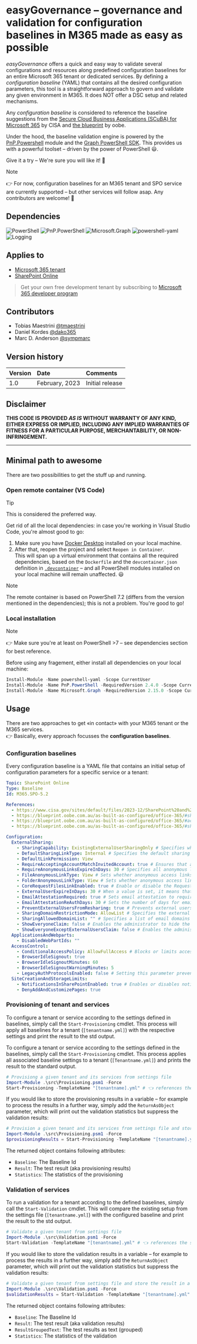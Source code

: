 # easyGovernance – governance and validation for configuration baselines in M365 made as easy as possible
*easyGovernance* offers a quick and easy way to validate several configurations and resources along predefined configuration baselines for an entire Microsoft 365 tenant or dedicated services. 
By defining a *configuration baseline* (YAML) that contains all the desired configuration parameters, this tool is a straightforward approach to govern and validate any given environment in M365. It does NOT offer a DSC setup and related mechanisms. 

Any *configuration baseline* is considered to reference the baseline suggestions from the [Secure Cloud Business Applications (SCuBA) for Microsoft 365](https://www.cisa.gov/resources-tools/services/secure-cloud-business-applications-scuba-project) by CISA and [the blueprint](https://blueprint.oobe.com.au/) by oobe.

Under the hood, the baseline validation engine is powered by the [PnP.Powershell](https://pnp.github.io/powershell/) module and the [Graph PowerShell SDK](https://learn.microsoft.com/en-us/powershell/microsoftgraph/overview). This provides us with a powerful toolset – driven by the power of PowerShell 😃.

Give it a try – We're sure you will like it! 💪

> [!NOTE]
> 👉 For now, configuration baselines for an M365 tenant and SPO service are currently supported  – but other services will follow asap. Any contributors are welcome! 🙌


## Dependencies
![PowerShell](https://img.shields.io/badge/Powershell-7.4.1-blue.svg) 
![PnP.PowerShell](https://img.shields.io/badge/PnP.Powershell-2.4.0-blue.svg) 
![Microsoft.Graph](https://img.shields.io/badge/Microsoft.Graph-2.15.0-blue.svg) 
![powershell-yaml](https://img.shields.io/badge/powershell--yaml-0.4.7-blue.svg) 
![Logging](https://img.shields.io/badge/Logging-4.8.5-blue.svg) 

## Applies to
- [Microsoft 365 tenant](https://docs.microsoft.com/en-us/sharepoint/dev/spfx/set-up-your-developer-tenant)
- [SharePoint Online](https://learn.microsoft.com/en-us/office365/servicedescriptions/sharepoint-online-service-description/sharepoint-online-service-description)

> Get your own free development tenant by subscribing to [Microsoft 365 developer program](http://aka.ms/o365devprogram)


## Contributors

* Tobias Maestrini [@tmaestrini](https://github.com/tmaestrini)
* Daniel Kordes [@dako365](https://github.com/dako365)
* Marc D. Anderson [@sympmarc](https://github.com/sympmarc)


## Version history

| Version | Date           | Comments        |
| ------- | :------------- | :-------------- |
| 1.0     | February, 2023 | Initial release |


## Disclaimer

**THIS CODE IS PROVIDED _AS IS_ WITHOUT WARRANTY OF ANY KIND, EITHER EXPRESS OR IMPLIED, INCLUDING ANY IMPLIED WARRANTIES OF FITNESS FOR A PARTICULAR PURPOSE, MERCHANTABILITY, OR NON-INFRINGEMENT.**

---

## Minimal path to awesome

There are two possibilities to get the stuff up and running.

### Open remote container (VS Code)

> [!TIP]
> This is considered the preferred way.

Get rid of all the local dependencies: in case you're working in Visual Studio Code, you're almost good to go:
1. Make sure you have [Docker Desktop](https://www.docker.com/products/docker-desktop/) installed on your local machine. 
2. After that, reopen the project and select `Reopen in Container`. <br>This will span up a virtual environment that contains all the required dependencies, based on the `Dockerfile` and the `devcontainer.json` definition in [`.devcontainer`](.devcontainer) – and all PowerShell modules installed on your local machine will remain unaffected. 😃

> [!NOTE]
> The remote container is based on PowerShell 7.2 (differs from the version mentioned in the dependencies); this is not a problem.
You're good to go!

### Local installation

> [!NOTE]
> 👉 Make sure you're at least on PowerShell >7 – see dependencies section for best reference.

Before using any fragement, either install all dependencies on your local machine:

```powershell
Install-Module -Name powershell-yaml -Scope CurrentUser
Install-Module -Name PnP.PowerShell -RequiredVersion 2.4.0 -Scope CurrentUser
Install-Module -Name Microsoft.Graph -RequiredVersion 2.15.0 -Scope CurrentUser
```


## Usage

There are two approaches to get «in contact» with your M365 tenant or the M365 services.<br>
👉 Basically, every approach focusses the **configuration baselines**.

### Configuration baselines
Every configuration baseline is a YAML file that contains an initial setup of configuration parameters for a specific service or a tenant:
```yaml
Topic: SharePoint Online
Type: Baseline
Id: M365.SPO-5.2

References:
  - https://www.cisa.gov/sites/default/files/2023-12/SharePoint%20and%20OneDrive%20SCB_12.20.2023.pdf
  - https://blueprint.oobe.com.au/as-built-as-configured/office-365/#sharing
  - https://blueprint.oobe.com.au/as-built-as-configured/office-365/#access-control
  - https://blueprint.oobe.com.au/as-built-as-configured/office-365/#sharepoint-settings	

Configuration:
  ExternalSharing:
    - SharingCapability: ExistingExternalUserSharingOnly # Specifies what the sharing capabilities are for the site
    - DefaultSharingLinkType: Internal # Specifies the default sharing link type
    - DefaultLinkPermission: View
    - RequireAcceptingAccountMatchInvitedAccount: true # Ensures that an external user can only accept an external sharing invitation with an account matching the invited email address.
    - RequireAnonymousLinksExpireInDays: 30 # Specifies all anonymous links that have been created (or will be created) will expire after the set number of days (set to 0 to remove).
    - FileAnonymousLinkType: View # Sets whether anonymous access links can allow recipients to only view or view and edit. 
    - FolderAnonymousLinkType: View # Sets whether anonymous access links can allow recipients to only view or view and edit. 
    - CoreRequestFilesLinkEnabled: true # Enable or disable the Request files link on the core partition for all SharePoint sites (not including OneDrive sites).
    - ExternalUserExpireInDays: 30 # When a value is set, it means that the access of the external user will expire in those many number of days.
    - EmailAttestationRequired: true # Sets email attestation to required.
    - EmailAttestationReAuthDays: 30 # Sets the number of days for email attestation re-authentication. Value can be from 1 to 365 days.
    - PreventExternalUsersFromResharing: true # Prevents external users from resharing files, folders, and sites that they do not own.
    - SharingDomainRestrictionMode: AllowList # Specifies the external sharing mode for domains.
    - SharingAllowedDomainList: "" # Specifies a list of email domains that is allowed for sharing with the external collaborators (comma separated).
    - ShowEveryoneClaim: false # Enables the administrator to hide the Everyone claim in the People Picker. 
    - ShowEveryoneExceptExternalUsersClaim: false # Enables the administrator to hide the "Everyone except external users" claim in the People Picker. 
  ApplicationsAndWebparts:
    - DisabledWebPartIds: ""
  AccessControl:
    - ConditionalAccessPolicy: AllowFullAccess # Blocks or limits access to SharePoint and OneDrive content from un-managed devices.
    - BrowserIdleSignout: true
    - BrowserIdleSignoutMinutes: 60
    - BrowserIdleSignoutWarningMinutes: 5
    - LegacyAuthProtocolsEnabled: false # Setting this parameter prevents Office clients using non-modern authentication protocols from accessing SharePoint Online resources
  SiteCreationAndStorageLimits:
    - NotificationsInSharePointEnabled: true # Enables or disables notifications in SharePoint.
    - DenyAddAndCustomizePages: true
```

### Provisioning of tenant and services
To configure a tenant or service according to the settings defined in baselines, simply call the `Start-Provisioning` cmdlet.
This process will apply all baselines for a tenant (`[tenantname.yml]`) with the respective settings and print
the result to the std output.

To configure a tenant or service according to the settings defined in the baselines, simply call the `Start-Provisioning` cmdlet.
This process applies all associated baseline settings to a tenant (`[Tenantname.yml]`) and prints the result to the standard output.

```powershell
# Provisiong a given tenant and its services from settings file
Import-Module .\src\Provisioning.psm1 -Force
Start-Provisioning -TemplateName "[tenantname].yml" # 👈 references the specific tenant template in the 'tenants' folder
```
If you would like to store the provisioning results in a variable – for example to process the results in a further way,
simply add the `ReturnAsObject` parameter, which will print out the validation statistics but suppress the validation results:

```powershell
# Provision a given tenant and its services from settings file and store the result in a variable
Import-Module .\src\Provisioning.psm1 -Force
$provisioningResults = Start-Provisioning -TemplateName "[tenantname].yml" -ReturnAsObject
```
The returned object contains following attributes:
* `Baseline`: The Baseline Id 
* `Result`: The test result (aka provisioning results)
* `Statistics`: The statistics of the provisioning

### Validation of services 
To run a validation for a tenant according to the defined baselines, simply call the `Start-Validation` cmdlet.
This will compare the existing setup from the settings file (`[tenantname.yml]`) with the configured baseline and print
the result to the std output.

```powershell
# Validate a given tenant from settings file
Import-Module .\src\Validation.psm1 -Force
Start-Validation -TemplateName "[tenantname].yml" # 👈 references the specific tenant template in the 'tenants' folder
```
If you would like to store the validation results in a variable – for example to process the results in a further way,
simply add the `ReturnAsObject` parameter, which will print out the validation statistics but suppress the validation results:

```powershell
# Validate a given tenant from settings file and store the result in a variable
Import-Module .\src\Validation.psm1 -Force
$validationResults = Start-Validation -TemplateName "[tenantname].yml" -ReturnAsObject
```
The returned object contains following attributes:
* `Baseline`: The Baseline Id 
* `Result`: The test result (aka validation results)
* `ResultGroupedText`: The test results as text (grouped)
* `Statistics`: The statistics of the validation